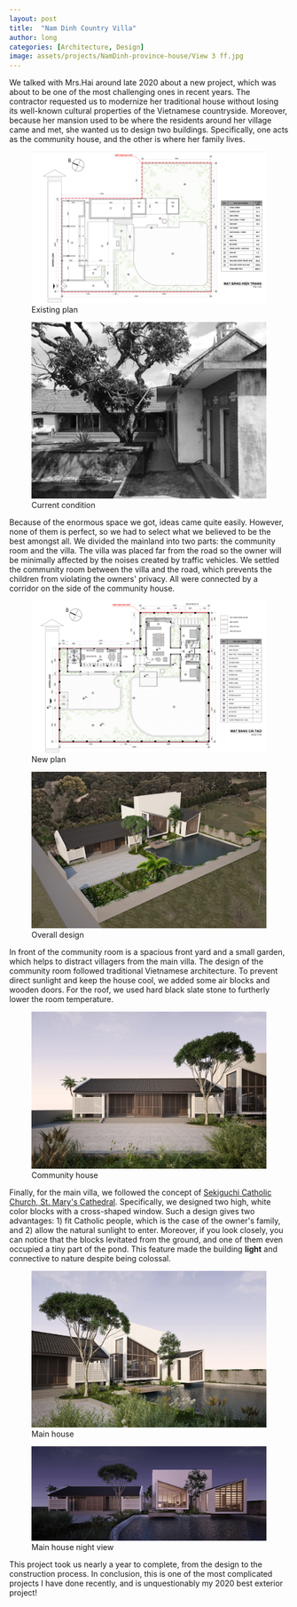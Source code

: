 ```yaml
---
layout: post
title:  "Nam Dinh Country Villa"
author: long
categories: [Architecture, Design]
image: assets/projects/NamDinh-province-house/View 3 ff.jpg
---
```


We talked with Mrs.Hai around late 2020 about a new project, which was about to be one of the most challenging ones in recent years. The contractor requested us to modernize her traditional house without losing its well-known cultural properties of the Vietnamese countryside. Moreover, because her mansion used to be where the residents around her village came and met, she wanted us to design two buildings. Specifically, one acts as the community house, and the other is where her family lives.

<figure>
    <img class="featured-image " src="/assets/projects/NamDinh-province-house/MB hien trang.jpg" alt="Existing plan">
    <figcaption>Existing plan</figcaption>
</figure>


<figure>
    <img class="featured-image " src="/assets/projects/NamDinh-province-house/anh HT 1.jpg" alt="Condition">
    <figcaption>Current condition</figcaption>
</figure>

Because of the enormous space we got, ideas came quite easily. However, none of them is perfect, so we had to select what we believed to be the best amongst all. We divided the mainland into two parts: the community room and the villa. The villa was placed far from the road so the owner will be minimally affected by the noises created by traffic vehicles. 
We settled the community room between the villa and the road, which prevents the children from violating the owners' privacy. All were connected by a corridor on the side of the community house.

<figure>
    <img class="featured-image " src="/assets/projects/NamDinh-province-house/MB cai tao.jpg" alt="New plan">
    <figcaption>New plan</figcaption>
</figure>

<figure>
    <img class="featured-image " src="/assets/projects/NamDinh-province-house/View 3 ff.jpg" alt="Condition">
    <figcaption>Overall design</figcaption>
</figure>

In front of the community room is a spacious front yard and a small garden, which helps to distract villagers from the main villa. The design of the community room followed traditional Vietnamese architecture. To prevent direct sunlight and keep the house cool, we added some air blocks and wooden doors. For the roof, we used hard black slate stone to furtherly lower the room temperature.

<figure>
    <img class="featured-image " src="/assets/projects/NamDinh-province-house/View 4 ff.jpg" alt="Condition">
    <figcaption>Community house</figcaption>
</figure>

Finally, for the main villa, we followed the concept of [Sekiguchi Catholic Church, St. Mary's Cathedral](https://en.wikipedia.org/wiki/St._Mary%27s_Cathedral,_Tokyo). Specifically, we designed two high, white color blocks with a cross-shaped window. Such a design gives two advantages: 1) fit Catholic people, which is the case of the owner's family, and 2) allow the natural sunlight to enter. Moreover, if you look closely, you can notice that the blocks levitated from the ground, and one of them even occupied a tiny part of the pond. This feature made the building **light** and connective to nature despite being colossal.

<figure>
    <img class="featured-image " src="/assets/projects/NamDinh-province-house/View 1 ff.jpg" alt="Condition">
    <figcaption>Main house</figcaption>
</figure>

<figure>
    <img class="featured-image " src="/assets/projects/NamDinh-province-house/view 7 ff.jpg" alt="Condition">
    <figcaption>Main house night view</figcaption>
</figure>

This project took us nearly a year to complete, from the design to the construction process. In conclusion, this is one of the most complicated projects I have done recently, and is unquestionably my 2020 best exterior project!
